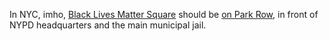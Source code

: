 In NYC, imho, <a href="http://scripting.com/2020/06/05.html#a171514">Black Lives Matter Square</a> should be <a href="https://www.google.com/maps/place/1+Police+Plaza,+1+Police+Plaza+Path,+New+York,+NY+10038/@40.7122469,-74.0032543,19z/data=!4m5!3m4!1s0x89c25a23eb0bf9b5:0x2fa4861d37eaa439!8m2!3d40.7120619!4d-74.0023853">on Park Row</a>, in front of NYPD headquarters and the main municipal jail. 
